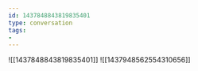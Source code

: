 ```yaml
---
id: 1437848843819835401
type: conversation
tags:
- 
---
```

![[1437848843819835401]]
![[1437948562554310656]]


